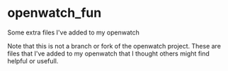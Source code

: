 # openwatch_fun
Some extra files I've added to my openwatch

Note that this is not a branch or fork of the openwatch project.  These are files that I've added to my openwatch that I thought others might find helpful or usefull.
